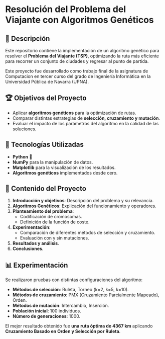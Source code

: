 # Resolución del Problema del Viajante con Algoritmos Genéticos

## 📌 Descripción
Este repositorio contiene la implementación de un algoritmo genético para resolver el **Problema del Viajante (TSP)**, optimizando la ruta más eficiente para recorrer un conjunto de ciudades y regresar al punto de partida.

Este proyecto fue desarrollado como trabajo final de la asignatura de Computacion en tercer curso del grado de Ingeniería Informática en la Universidad Pública de Navarra (UPNA).

## 🏆 Objetivos del Proyecto
- Aplicar **algoritmos genéticos** para la optimización de rutas.
- Comparar distintas estrategias de **selección, cruzamiento y mutación**.
- Evaluar el impacto de los parámetros del algoritmo en la calidad de las soluciones.

## 🚀 Tecnologías Utilizadas
- **Python** 🐍
- **NumPy** para la manipulación de datos.
- **Matplotlib** para la visualización de los resultados.
- **Algoritmos genéticos** implementados desde cero.

## 📂 Contenido del Proyecto
1. **Introducción y objetivos**: Descripción del problema y su relevancia.
2. **Algoritmos Genéticos**: Explicación del funcionamiento y operadores.
3. **Planteamiento del problema**:
   - Codificación de cromosomas.
   - Definición de la función de coste.
4. **Experimentación**:
   - Comparación de diferentes métodos de selección y cruzamiento.
   - Evaluación con y sin mutaciones.
5. **Resultados y análisis**.
6. **Conclusiones**.

## 📊 Experimentación
Se realizaron pruebas con distintas configuraciones del algoritmo:
- **Métodos de selección**: Ruleta, Torneo (k=2, k=5, k=10).
- **Métodos de cruzamiento**: PMX (Cruzamiento Parcialmente Mapeado), Orden.
- **Métodos de mutación**: Intercambio, Inserción.
- **Población inicial**: 100 individuos.
- **Número de generaciones**: 1000.

El mejor resultado obtenido fue **una ruta óptima de 4367 km** aplicando **Cruzamiento Basado en Orden y Selección por Ruleta**.
